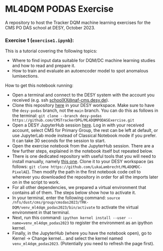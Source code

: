# ML4DQM PODAS Exercise
A repository to host the Tracker DQM machine learning exercises for the CMS PO DAS school at DESY, October 2023.

### Exercise 1 (`exercise1.ipynb`):
This is a tutorial covering the following topics:
- Where to find input data suitable for DQM/DC machine learning studies and how to read and prepare it.
- How to train and evaluate an autoencoder model to spot anomalous lumisections.

How to get this notebook running:  
- Open a terminal and connect to the DESY system with the account you received (e.g. ssh schoolXX@naf-cms.desy.de).
- Clone this repository [here](https://github.com/CMSTrackerDPG/ML4DQMPODASExercise/tree/desy-podas) in your DESY workspace. Make sure to have the `desy-podas` branch, not the `main` branch. You can do this as follows in the terminal: `git clone --branch desy-podas https://github.com/CMSTrackerDPG/ML4DQMPODASExercise.git`
- Open a DESY JupyterHub session [here](https://naf-jhub.desy.de/hub/spawn). Log in with your received account, select CMS for Primary Group, the rest can be left at default, or use JupyterLab mode instead of Classical Notebook mode if you prefer. It can take 30 seconds for the session to start.
- Open the exercise notebook from the JupyterHub session. There are a few further steps, explained in the notebook itself but repeated below.
- There is one dedicated repository with useful tools that you will need to install manually, namely [this one](https://github.com/LukaLambrecht/ML4DQMDC-PixelAE). Clone it to your DESY workspace (as follows: `git clone https://github.com/LukaLambrecht/ML4DQMDC-PixelAE`). Then modify the path in the first notebook code cell to wherever you downloaded the repository in order for all the imports later on in the script to work.
- For all other dependencies, we prepared a virtual environment that contains all of them. The steps below show how to activate it.
- In your terminal, enter the following command: `source /nfs/dust/cms/group/cmsdas2023/TRK-DQM/venv_ml4dqm_podas2023/bin/activate` to activate the virtual environment in that terminal.
- Next, run this command: `ipython kernel install --user --name=venv_ml4dqm_podas2023` to register the environment as an ipython kernel.
- Finally, in the JupyterHub (where you have the notebook open), go to Kernel -> Change kernel... and select the kernel named `venv_ml4dqm_podas2023`. (Potentially you need to refresh the page first).
